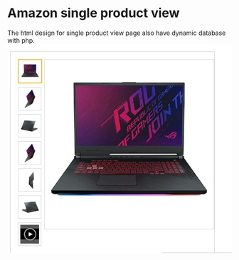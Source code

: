 # Amazon single product view
The html design for single product view page also have dynamic database with php.
![Demo image](https://github.com/MohitPrakashSharma/amazon-product-view/blob/master/amazon-product-view.png)